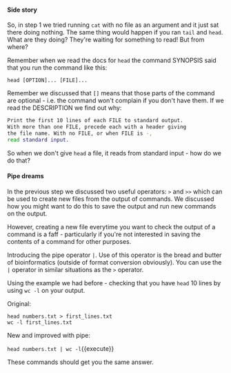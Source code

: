 #### Side story

So, in step 1 we tried running `cat` with no file as an argument and it just 
sat there doing nothing.  The same thing would happen if you ran `tail` and 
`head`.  What are they doing?  They're waiting for something to read! 
But from where?

Remember when we read the docs for `head` the command SYNOPSIS said that you 
run the command like this:

`head [OPTION]... [FILE]...`

Remember we discussed that `[]` means that those parts of the command are 
optional - i.e. the command won't complain if you don't have them. If we read 
the DESCRIPTION we find out why:

```bash
Print the first 10 lines of each FILE to standard output. 
With more than one FILE, precede each with a header giving 
the file name. With no FILE, or when FILE is -, 
read standard input.
```

So when we don't give `head` a file, it reads from standard input - how do we 
do that?

#### Pipe dreams

In the previous step we discussed two useful operators: `>` and `>>` which can 
be used to create new files from the output of commands.  We discussed how you 
might want to do this to save the output and run new commands on the output.  

However, creating a new file everytime you want to check the output of a 
command is a faff - particularly if you're not interested in saving the 
contents of a command for other purposes.

Introducing the pipe operator `|`.  Use of this operator is the bread and 
butter of bioinformatics (outside of format conversion obviously).  You can use 
the `|` operator in similar situations as the `>` operator.

Using the example we had before - checking that you have `head` 10 lines by 
using `wc -l` on your output.

Original: 
```
head numbers.txt > first_lines.txt
wc -l first_lines.txt
```

New and improved with pipe:

`head numbers.txt | wc -l`{{execute}}

These commands should get you the same answer.